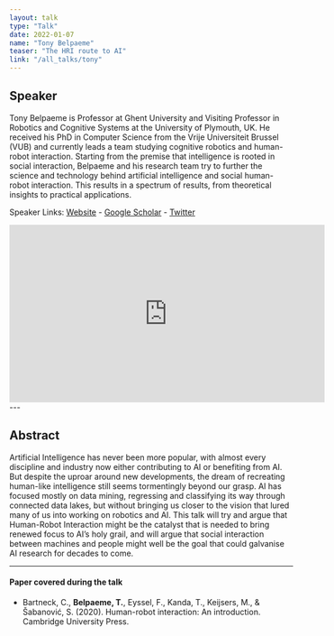 ```yaml
---
layout: talk
type: "Talk"
date: 2022-01-07
name: "Tony Belpaeme"
teaser: "The HRI route to AI"
link: "/all_talks/tony"
---
```

## Speaker

Tony Belpaeme is Professor at Ghent University and Visiting Professor in Robotics and Cognitive Systems at the University of Plymouth, UK. He received his PhD in Computer Science from the Vrije Universiteit Brussel (VUB) and currently leads a team studying cognitive robotics and human-robot interaction. Starting from the premise that intelligence is rooted in social interaction, Belpaeme and his research team try to further the science and technology behind artificial intelligence and social human-robot interaction. This results in a spectrum of results, from theoretical insights to practical applications.


Speaker Links: [Website](https://tonybelpaeme.me/) - [Google Scholar](https://scholar.google.com/citations?user=RRwtqEAAAAAJ&hl=en&oi=sra) - [Twitter](https://twitter.com/TonyBelpaeme)

<iframe width="560" height="315" src="https://www.youtube.com/embed/SYcpMe2uAjQ" title="YouTube video player" frameborder="0" allow="accelerometer; autoplay; clipboard-write; encrypted-media; gyroscope; picture-in-picture" allowfullscreen></iframe>
---

## Abstract
Artificial Intelligence has never been more popular, with almost every discipline and industry now either contributing to AI or benefiting from AI. But despite the uproar around new developments, the dream of recreating human-like intelligence still seems tormentingly beyond our grasp. AI has focused mostly on data mining, regressing and classifying its way through connected data lakes, but without bringing us closer to the vision that lured many of us into working on robotics and AI. This talk will try and argue that Human-Robot Interaction might be the catalyst that is needed to bring renewed focus to AI’s holy grail, and will argue that social interaction between machines and people might well be the goal that could galvanise AI research for decades to come.

---

#### Paper covered during the talk
* Bartneck, C., **Belpaeme, T.**, Eyssel, F., Kanda, T., Keijsers, M., & Šabanović, S. (2020). Human-robot interaction: An introduction. Cambridge University Press.
